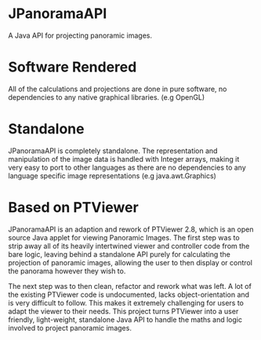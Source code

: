 # JPanoramaAPI
A Java API for projecting panoramic images.

# Software Rendered
All of the calculations and projections are done in pure software, no dependencies to any native graphical libraries. (e.g OpenGL)

# Standalone
JPanoramaAPI is completely standalone. The representation and manipulation of the image data is handled with Integer arrays, making it very easy to port to other languages as there are no dependencies to any language specific image representations (e.g java.awt.Graphics)


# Based on PTViewer
JPanoramaAPI is an adaption and rework of PTViewer 2.8, which is an open source Java applet for viewing Panoramic Images.  The first step was to strip away all of its heavily intertwined viewer and controller code from the bare logic, leaving behind a standalone API purely for calculating the projection of panoramic images, allowing the user to then display or control the panorama however they wish to.

The next step was to then clean, refactor and rework what was left. 
A lot of the existing PTViewer code is undocumented, lacks object-orientation and is very difficult to follow.  This makes it extremely challenging for users to adapt the viewer to their needs.  This project turns PTViewer into a user friendly, light-weight, standalone Java API to handle the maths and logic involved to project panoramic images.
